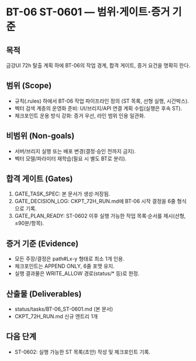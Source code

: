 # BT-06 ST-0601 — 범위·게이트·증거 기준

## 목적
금강UI 72h 탈출 계획 하에 BT-06의 작업 경계, 합격 게이트, 증거 요건을 명확히 한다.

## 범위 (Scope)
- 규칙(.rules) 하에서 BT-06 작업 파이프라인 정의 (ST 목록, 선형 실행, 시간박스).
- 벡터 검색 계층의 운영화 준비: UI/브리지/API 연결 계획 수립(실행은 후속 ST).
- 체크포인트 운용 방식 강화: 증거 우선, 라인 범위 인용 일관화.

## 비범위 (Non-goals)
- 서버/브리지 실행 또는 배포 변경(결정·승인 전까지 금지).
- 벡터 모델/파라미터 재학습(필요 시 별도 BT로 분리).

## 합격 게이트 (Gates)
1) GATE_TASK_SPEC: 본 문서가 생성·저장됨.
2) GATE_DECISION_LOG: CKPT_72H_RUN.md에 BT-06 시작 결정을 6줄 형식으로 기록.
3) GATE_PLAN_READY: ST-0602 이후 실행 가능한 작업 목록·순서를 제시(선형, ≤90분/항목).

## 증거 기준 (Evidence)
- 모든 주장/결정은 path#Lx-y 형태로 최소 1개 인용.
- 체크포인트는 APPEND ONLY, 6줄 포맷 유지.
- 실행 결과물은 WRITE_ALLOW 경로(status/* 등)로 한정.

## 산출물 (Deliverables)
- status/tasks/BT-06_ST-0601.md (본 문서)
- CKPT_72H_RUN.md 신규 엔트리 1개

## 다음 단계
- ST-0602: 실행 가능한 ST 목록(초안) 작성 및 체크포인트 기록.
